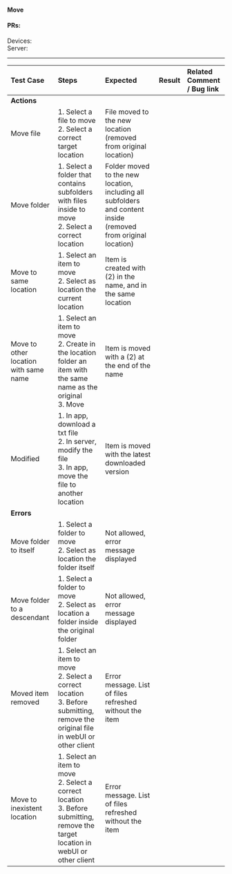 #### Move 

#### PRs: 

Devices: <br>
Server: 


---

 
| Test Case | Steps | Expected | Result | Related Comment / Bug link | 
| :-------- | :---- | :------- | :----: | :------------------------- | 
|**Actions**||||||
| Move file  | 1. Select a file to move<br>2. Select a correct target location | File moved to the new location (removed from original location)|   |  |
| Move folder | 1. Select a folder that contains subfolders with files inside to move<br>2. Select a correct location | Folder moved to the new location, including all subfolders and content inside (removed from original location)|  | |
| Move to same location | 1. Select an item to move<br>2. Select as location the current location | Item is created with (2) in the name, and in the same location |  |  |
| Move to other location with same name | 1. Select an item to move<br>2. Create in the location folder an item with the same name as the original<br>3. Move | Item is moved with a (2) at the end of the name |  |  |
| Modified | 1. In app, download a txt file<br>2. In server, modify the file<br>3. In app, move the file to another location | Item is moved with the latest downloaded version |  |  |
|**Errors**||||||
| Move folder to itself | 1. Select a folder to move<br>2. Select as location the folder itself | Not allowed, error message displayed |  |   
| Move folder to a descendant | 1. Select a folder to move<br>2. Select as location a folder inside the original folder | Not allowed, error message displayed |  |   |
| Moved item removed | 1. Select an item to move<br>2. Select a correct location<br>3. Before submitting, remove the original file in webUI or other client | Error message. List of files refreshed without the item |  |  |
| Move to inexistent location | 1. Select an item to move<br>2. Select a correct location<br>3. Before submitting, remove the target location in webUI or other client | Error message. List of files refreshed without the item |  |  |
